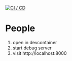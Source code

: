 [![CI / CD](https://github.com/collinmutembei/people/actions/workflows/ci-cd.yml/badge.svg)](https://github.com/collinmutembei/people/actions/workflows/ci-cd.yml)

# People

1. open in devcontainer
2. start debug server
3. visit http://localhost:8000
